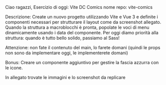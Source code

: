 Ciao ragazzi,
Esercizio di oggi: Vite DC Comics
nome repo: vite-comics

Descrizione:
Create un nuovo progetto utilizzando Vite e Vue 3 e definite i componenti necessari per strutturare il layout come da screenshot allegato. Quando la struttura a macroblocchi è pronta, popolate le voci di menu dinamicamente usando i data del componente. Per oggi diamo priorità alla struttura: quando è tutto bello solido, passiamo al Sass!

Attenzione: non fate il contenuto del main, lo farete domani (quindi le props non sono da implementare oggi, le implementerete domani)

Bonus: Creare un componente aggiuntivo per gestire la fascia azzurra con le icone.

In allegato trovate le immagini e lo screenshot da replicare